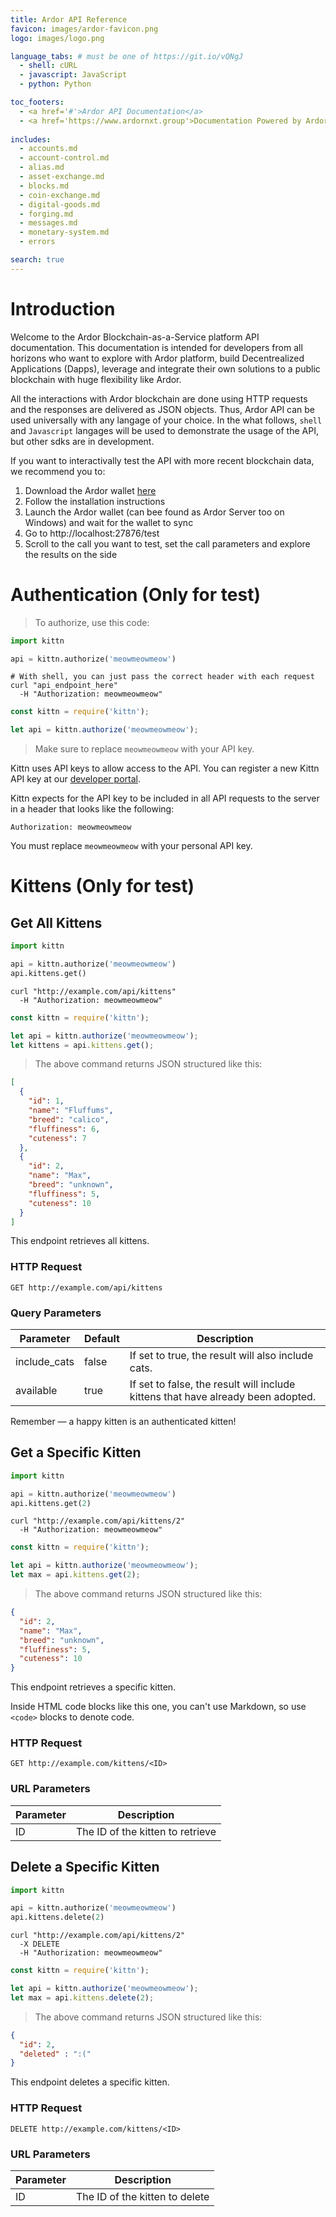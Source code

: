 ```yaml
---
title: Ardor API Reference
favicon: images/ardor-favicon.png
logo: images/logo.png

language_tabs: # must be one of https://git.io/vQNgJ
  - shell: cURL
  - javascript: JavaScript
  - python: Python

toc_footers:
  - <a href='#'>Ardor API Documentation</a>
  - <a href='https://www.ardornxt.group'>Documentation Powered by ArdorNxt Group</a>
  
includes:
  - accounts.md
  - account-control.md
  - alias.md
  - asset-exchange.md
  - blocks.md
  - coin-exchange.md
  - digital-goods.md
  - forging.md
  - messages.md
  - monetary-system.md
  - errors

search: true
---
```


# Introduction
Welcome to the Ardor Blockchain-as-a-Service platform API documentation.
This documentation is intended for developers from all horizons who want to explore with Ardor platform, build Decentrealized Applications (Dapps), leverage and integrate their own solutions to a public blockchain with huge flexibility like Ardor.

All the interactions with Ardor blockchain are done using HTTP requests and the responses are delivered as JSON objects. Thus, Ardor API can be used universally with any langage of your choice. In the what follows, `shell` and `Javascript` langages will be used to demonstrate the usage of the API, but other sdks are in development.

If you want to interactivally test the API with more recent blockchain data, we recommend you to:

1. Download the Ardor wallet [here](https://www.ardorplatform.org/)
2. Follow the installation instructions
3. Launch the Ardor wallet (can bee found as Ardor Server too on Windows) and wait for the wallet to sync
4. Go to http://localhost:27876/test
5. Scroll to the call you want to test, set the call parameters and explore the results on the side


# Authentication (Only for test)

> To authorize, use this code:

```python
import kittn

api = kittn.authorize('meowmeowmeow')
```

```shell
# With shell, you can just pass the correct header with each request
curl "api_endpoint_here"
  -H "Authorization: meowmeowmeow"
```

```javascript
const kittn = require('kittn');

let api = kittn.authorize('meowmeowmeow');
```

> Make sure to replace `meowmeowmeow` with your API key.

Kittn uses API keys to allow access to the API. You can register a new Kittn API key at our [developer portal](http://example.com/developers).

Kittn expects for the API key to be included in all API requests to the server in a header that looks like the following:

`Authorization: meowmeowmeow`

<aside class="notice">
You must replace <code>meowmeowmeow</code> with your personal API key.
</aside>

# Kittens (Only for test)

## Get All Kittens

```python
import kittn

api = kittn.authorize('meowmeowmeow')
api.kittens.get()
```

```shell
curl "http://example.com/api/kittens"
  -H "Authorization: meowmeowmeow"
```

```javascript
const kittn = require('kittn');

let api = kittn.authorize('meowmeowmeow');
let kittens = api.kittens.get();
```

> The above command returns JSON structured like this:

```json
[
  {
    "id": 1,
    "name": "Fluffums",
    "breed": "calico",
    "fluffiness": 6,
    "cuteness": 7
  },
  {
    "id": 2,
    "name": "Max",
    "breed": "unknown",
    "fluffiness": 5,
    "cuteness": 10
  }
]
```

This endpoint retrieves all kittens.

### HTTP Request

`GET http://example.com/api/kittens`

### Query Parameters

Parameter | Default | Description
--------- | ------- | -----------
include_cats | false | If set to true, the result will also include cats.
available | true | If set to false, the result will include kittens that have already been adopted.

<aside class="success">
Remember — a happy kitten is an authenticated kitten!
</aside>

## Get a Specific Kitten

```python
import kittn

api = kittn.authorize('meowmeowmeow')
api.kittens.get(2)
```

```shell
curl "http://example.com/api/kittens/2"
  -H "Authorization: meowmeowmeow"
```

```javascript
const kittn = require('kittn');

let api = kittn.authorize('meowmeowmeow');
let max = api.kittens.get(2);
```

> The above command returns JSON structured like this:

```json
{
  "id": 2,
  "name": "Max",
  "breed": "unknown",
  "fluffiness": 5,
  "cuteness": 10
}
```

This endpoint retrieves a specific kitten.

<aside class="warning">Inside HTML code blocks like this one, you can't use Markdown, so use <code>&lt;code&gt;</code> blocks to denote code.</aside>

### HTTP Request

`GET http://example.com/kittens/<ID>`

### URL Parameters

Parameter | Description
--------- | -----------
ID | The ID of the kitten to retrieve

## Delete a Specific Kitten

```python
import kittn

api = kittn.authorize('meowmeowmeow')
api.kittens.delete(2)
```

```shell
curl "http://example.com/api/kittens/2"
  -X DELETE
  -H "Authorization: meowmeowmeow"
```

```javascript
const kittn = require('kittn');

let api = kittn.authorize('meowmeowmeow');
let max = api.kittens.delete(2);
```

> The above command returns JSON structured like this:

```json
{
  "id": 2,
  "deleted" : ":("
}
```

This endpoint deletes a specific kitten.

### HTTP Request

`DELETE http://example.com/kittens/<ID>`

### URL Parameters

Parameter | Description
--------- | -----------
ID | The ID of the kitten to delete

